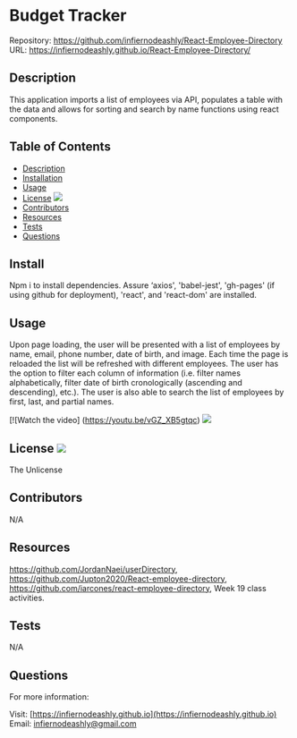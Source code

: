 # Budget Tracker

Repository: https://github.com/infiernodeashly/React-Employee-Directory
URL: https://infiernodeashly.github.io/React-Employee-Directory/

## Description

This application imports a list of employees via API, populates a table with the data and allows for sorting and search by name functions using react components.

## Table of Contents

- [Description](#description)
- [Installation](#install)
- [Usage](#usage)
- [License](#license) <img src="http://img.shields.io/badge/license-The Unlicense-blue">
- [Contributors](#contributors)
- [Resources](#resources)
- [Tests](#tests)
- [Questions](#questions)

## Install

Npm i to install dependencies. Assure ‘axios', 'babel-jest', 'gh-pages' (if using github for deployment), 'react', and 'react-dom' are installed.

## Usage

Upon page loading, the user will be presented with a list of employees by name, email, phone number, date of birth, and image. Each time the page is reloaded the list will be refreshed with different employees. The user has the option to filter each column of information (i.e. filter names alphabetically, filter date of birth cronologically (ascending and descending), etc.). The user is also able to search the list of employees by first, last, and partial names.

[![Watch the video] (https://youtu.be/vGZ_XB5gtqc) ![](./public/assets/ReactEmployeeDirectory.gif)

## License <img src="http://img.shields.io/badge/license-The Unlicense-blue">

The Unlicense

## Contributors

N/A

## Resources

https://github.com/JordanNaei/userDirectory, https://github.com/Jupton2020/React-employee-directory, https://github.com/iarcones/react-employee-directory, Week 19 class activities.

## Tests

N/A

## Questions

For more information:

Visit: [https://infiernodeashly.github.io](https://infiernodeashly.github.io)
Email: infiernodeashly@gmail.com
